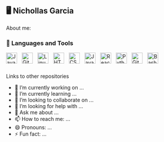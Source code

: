 ## 🖥 Nichollas Garcia
About me:

### 🧰 Languages and Tools

<img align="left" alt="Java" width="30px" style="padding-right:10px;" src=""/>
<img align="left" alt="Git" width="30px" style="padding-right:10px;" src="" />
<img align="left" alt="Linux" width="30px" style="padding-right:10px;" src="" />
<img align="left" alt="HTML" width="30px" style="padding-right:10px;" src="" />
<img align="left" alt="CSS" width="30px" style="padding-right:10px;" src="" />
<img align="left" alt="JavaScript" width="30px" style="padding-right:10px;" src="" />
<img align="left" alt="React" width="30px" style="padding-right:10px;" src="" />
<img align="left" alt="Python" width="30px" style="padding-right:10px;" src="" />
<img align="left" alt="GitHub" width="30px" style="padding-right:10px;" src="" />
<img align="left" alt="Bash" width="30px" style="padding-right:10px;" src="" />
<br />

#
Links to other repositories

- 🔭 I’m currently working on ...
- 🌱 I’m currently learning ...
- 👯 I’m looking to collaborate on ...
- 🤔 I’m looking for help with ...
- 💬 Ask me about ...
- 📫 How to reach me: ...
- 😄 Pronouns: ...
- ⚡ Fun fact: ...

